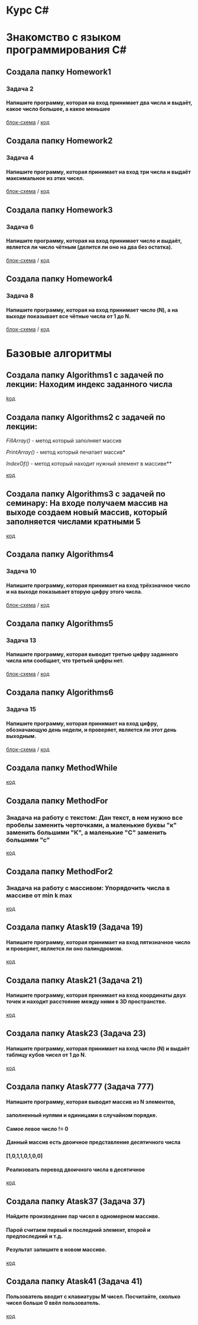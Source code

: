 # Курс С#

# Знакомство с языком программирования С#

## Создала папку Homework1

### Задача 2

#### Напишите программу, которая на вход принимает два числа и выдаёт, какое число большее, а какое меньшее

[блок-схема](Homework1/diagram.drawio.png) / [код](Homework1/Program.cs)

## Создала папку Homework2

### Задача 4

#### Напишите программу, которая принимает на вход три числа и выдаёт максимальное из этих чисел.

[блок-схема](Homework2/diagram.drawio.png) / [код](Homework2/Program.cs)

## Создала папку Homework3

### Задача 6

#### Напишите программу, которая на вход принимает число и выдаёт, является ли число чётным (делится ли оно на два без остатка).

[блок-схема](Homework3/diagram.drawio.png) / [код](Homework3/Program.cs)


## Создала папку Homework4

### Задача 8

#### Напишите программу, которая на вход принимает число (N), а на выходе показывает все чётные числа от 1 до N.

[блок-схема](Homework4/diagram.drawio.png) / [код](Homework4/Program.cs)

# Базовые алгоритмы

## Создала папку Algorithms1 с задачей по лекции: Находим индекс заданного числа

[koд](Algorithms1/Program.cs)

## Создала папку Algorithms2 с задачей по лекции: 

*FillArray()* - метод который заполняет массив

*PrintArray()* - метод который печатает массив*

*IndexOf()* - метод который находит нужный элемент в массиве**

[код](Algorithms2/Program.cs)

## Создала папку Algorithms3 с задачей по семинару: На входе получаем массив на выходе создаем новый массив, который заполняется числами кратными 5

[код](Algorithms3/Program.cs)

## Создала папку Algorithms4

### Задача 10

#### Напишите программу, которая принимает на вход трёхзначное число и на выходе показывает вторую цифру этого числа.

[блок-схема](Algorithms4/diagram.drawio.png) / [код](Algorithms4/Program.cs)

## Создала папку Algorithms5

### Задача 13

####  Напишите программу, которая выводит третью цифру заданного числа или сообщает, что третьей цифры нет.

[блок-схема](Algorithms5/diagram.drawio.png) / [код](Algorithms5/Program.cs)

## Создала папку Algorithms6

### Задача 15

#### Напишите программу, которая принимает на вход цифру, обозначающую день недели, и проверяет, является ли этот день выходным.

[блок-схема](Algorithms6/diagram.drawio.png) / [код](Algorithms6/Program.cs)

## Создала папку MethodWhile

[код](MethodWhile/Program.cs)

## Создала папку MethodFor

### Знадача на работу с текстом: Дан текст, в нем нужно все пробелы заменить черточками, а маленькие буквы "к" заменить большими "К", а маленькие "С" заменить большими "с"

[код](MethodFor/Program.cs)

## Создала папку MethodFor2

### Знадача на работу с массивом: Упорядочить числа в массиве от min k max

[код](MethodFor2/Program.cs)

## Создала папку Atask19 (Задача 19)

#### Напишите программу, которая принимает на вход пятизначное число и проверяет, является ли оно палиндромом.

[код](Atask19/Program.cs)

## Создала папку Atask21 (Задача 21)

#### Напишите программу, которая принимает на вход координаты двух точек и находит расстояние между ними в 3D пространстве.

[код](Atask21/Program.cs)

## Создала папку Atask23 (Задача 23)

#### Напишите программу, которая принимает на вход число (N) и выдаёт таблицу кубов чисел от 1 до N.

[код](Atask23/Program.cs)

## Создала папку Atask777 (Задача 777)

#### Напишите программу, которая выводит массив из N элементов,
#### заполненный нулями и единицами в случайном порядке.
#### Самое левое число != 0
#### Данный массив есть двоичное представление десятичного числа
#### [1,0,1,1,0,1,0,0]
#### Реализовать перевод двоичного числа в десятичное

[код](Atask777/Program.cs)


## Создала папку Atask37 (Задача 37)

#### Найдите произведение пар чисел в одномерном массиве. 

#### Парой считаем первый и последний элемент, второй и предпоследний и т.д. 

#### Результат запишите в новом массиве.

[код](Atask37/Program.cs)

## Создала папку Atask41 (Задача 41)

#### Пользователь вводит с клавиатуры M чисел. Посчитайте, сколько чисел больше 0 ввёл пользователь.

[код](Atask41/Program.cs)
